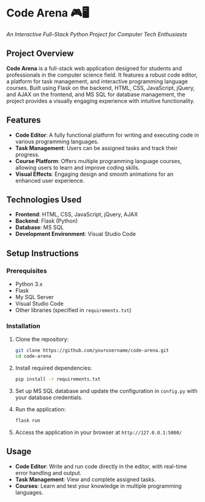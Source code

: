 # Code Arena 🎮🖥️  
*An Interactive Full-Stack Python Project for Computer Tech Enthusiasts*

## Project Overview  
**Code Arena** is a full-stack web application designed for students and professionals in the computer science field. It features a robust code editor, a platform for task management, and interactive programming language courses. Built using Flask on the backend, HTML, CSS, JavaScript, jQuery, and AJAX on the frontend, and MS SQL for database management, the project provides a visually engaging experience with intuitive functionality.

## Features  
- **Code Editor**: A fully functional platform for writing and executing code in various programming languages.
- **Task Management**: Users can be assigned tasks and track their progress.
- **Course Platform**: Offers multiple programming language courses, allowing users to learn and improve coding skills.
- **Visual Effects**: Engaging design and smooth animations for an enhanced user experience.

## Technologies Used  
- **Frontend**: HTML, CSS, JavaScript, jQuery, AJAX
- **Backend**: Flask (Python)
- **Database**: MS SQL
- **Development Environment**: Visual Studio Code

## Setup Instructions  

### Prerequisites  
- Python 3.x  
- Flask  
- My SQL Server  
- Visual Studio Code  
- Other libraries (specified in `requirements.txt`)

### Installation  
1. Clone the repository:
   ```bash
   git clone https://github.com/yourusername/code-arena.git
   cd code-arena
   ```
2. Install required dependencies:
   ```bash
   pip install -r requirements.txt
   ```
3. Set up MS SQL database and update the configuration in `config.py` with your database credentials.

4. Run the application:
   ```bash
   flask run
   ```

5. Access the application in your browser at `http://127.0.0.1:5000/`

## Usage  
- **Code Editor**: Write and run code directly in the editor, with real-time error handling and output.
- **Task Management**: View and complete assigned tasks.
- **Courses**: Learn and test your knowledge in multiple programming languages.
